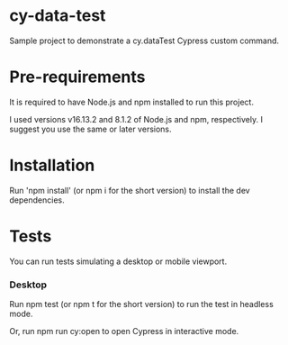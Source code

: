 # cy-data-test
Sample project to demonstrate a cy.dataTest Cypress custom command.

# Pre-requirements
It is required to have Node.js and npm installed to run this project.

I used versions v16.13.2 and 8.1.2 of Node.js and npm, respectively. I suggest you use the same or later versions.

# Installation
Run 'npm install' (or npm i for the short version) to install the dev dependencies.

# Tests

You can run tests simulating a desktop or mobile viewport.

### Desktop

Run npm test (or npm t for the short version) to run the test in headless mode.

Or, run npm run cy:open to open Cypress in interactive mode.